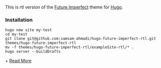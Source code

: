 This is rtl version of the [Future Imperfect](http://themes.gohugo.io/future-imperfect/) theme for [Hugo](http://gohugo.io).

### Installation

    hugo new site my-test
    cd my-test
    git clone git@github.com:samsam-ahmadi/hugo-future-imperfect-rtl.git themes/hugo-future-imperfect-rtl
    mv -f themes/hugo-future-imperfect-rtl/exampleSite-rtl/* .
    hugo server --buildDrafts

\+ [Read More](https://github.com/samsam-ahmadi/hugo-future-imperfect-rtl/blob/master/README.md)
